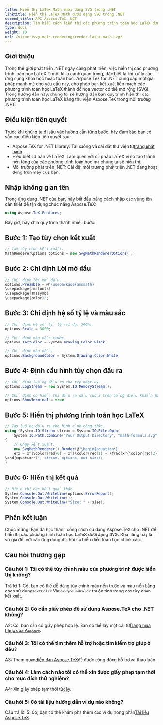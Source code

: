 ```yaml
---
title: Hiển thị LaTeX Math dưới dạng SVG trong .NET
linktitle: Hiển thị LaTeX Math dưới dạng SVG trong .NET
second_title: API Aspose.TeX .NET
description: Tìm hiểu cách hiển thị các phương trình toán học LaTeX dưới dạng SVG trong .NET bằng Aspose.TeX. Hướng dẫn từng bước với các tùy chọn có thể tùy chỉnh để biểu diễn toán học chính xác.
type: docs
weight: 10
url: /vi/net/svg-math-rendering/render-latex-math-svg/
---
```

## Giới thiệu

Trong thế giới phát triển .NET ngày càng phát triển, việc hiển thị các phương trình toán học LaTeX là một khía cạnh quan trọng, đặc biệt là khi xử lý các ứng dụng khoa học hoặc toán học. Aspose.TeX for .NET cung cấp một giải pháp mạnh mẽ cho yêu cầu này, cho phép bạn kết xuất liền mạch các phương trình toán học LaTeX thành đồ họa vector có thể mở rộng (SVG). Trong hướng dẫn này, chúng tôi sẽ hướng dẫn bạn quy trình hiển thị các phương trình toán học LaTeX bằng thư viện Aspose.TeX trong môi trường .NET.

## Điều kiện tiên quyết

Trước khi chúng ta đi sâu vào hướng dẫn từng bước, hãy đảm bảo bạn có sẵn các điều kiện tiên quyết sau:

-  Aspose.TeX for .NET Library: Tải xuống và cài đặt thư viện từ[trang phát hành](https://releases.aspose.com/tex/net/).
- Hiểu biết cơ bản về LaTeX: Làm quen với cú pháp LaTeX vì nó tạo thành nền tảng của các phương trình toán học mà chúng ta sẽ hiển thị.
- Môi trường phát triển .NET: Cài đặt môi trường phát triển .NET đang hoạt động trên máy của bạn.

## Nhập không gian tên

Trong ứng dụng .NET của bạn, hãy bắt đầu bằng cách nhập các vùng tên cần thiết để tận dụng chức năng Aspose.TeX:

```csharp
using Aspose.TeX.Features;
```

Bây giờ, hãy chia quy trình thành nhiều bước:

## Bước 1: Tạo tùy chọn kết xuất

```csharp
// Tạo tùy chọn kết xuất.
MathRendererOptions options = new SvgMathRendererOptions();
```

## Bước 2: Chỉ định Lời mở đầu

```csharp
// Chỉ định lời mở đầu.
options.Preamble = @"\usepackage{amsmath}
\usepackage{amsfonts}
\usepackage{amssymb}
\usepackage{color}";
```

## Bước 3: Chỉ định hệ số tỷ lệ và màu sắc

```csharp
// Chỉ định hệ số tỷ lệ (ví dụ: 300%).
options.Scale = 3000;

// Chỉ định màu nền trước.
options.TextColor = System.Drawing.Color.Black;

// Chỉ định màu nền.
options.BackgroundColor = System.Drawing.Color.White;
```

## Bước 4: Định cấu hình tùy chọn đầu ra

```csharp
// Chỉ định luồng đầu ra cho tệp nhật ký.
options.LogStream = new System.IO.MemoryStream();

// Chỉ định có hiển thị đầu ra đầu cuối trên bảng điều khiển hay không.
options.ShowTerminal = true;
```

## Bước 5: Hiển thị phương trình toán học LaTeX

```csharp
// Tạo luồng đầu ra cho hình ảnh công thức.
using (System.IO.Stream stream = System.IO.File.Open(
    System.IO.Path.Combine("Your Output Directory", "math-formula.svg"), System.IO.FileMode.Create))
{
    // Chạy kết xuất.
    new SvgMathRenderer().Render(@"\begin{equation*}
    e^x = x^{\color{red}0} + x^{\color{red}1} + \frac{x^{\color{red}2}}{2} + \frac{x^{\color{red}3}}{6} + \cdots = \sum_{n\geq 0} \frac{x^{\color{red}n}}{n!}
\end{equation*}", stream, options, out size);
}
```

## Bước 6: Hiển thị kết quả

```csharp
// Hiển thị các kết quả khác
System.Console.Out.WriteLine(options.ErrorReport);
System.Console.Out.WriteLine();
System.Console.Out.WriteLine("Size: " + size);
```

## Phần kết luận

Chúc mừng! Bạn đã học thành công cách sử dụng Aspose.TeX cho .NET để hiển thị các phương trình toán học LaTeX dưới dạng SVG. Khả năng này là vô giá đối với các ứng dụng đòi hỏi sự biểu diễn toán học chính xác.

## Câu hỏi thường gặp

### Câu hỏi 1: Tôi có thể tùy chỉnh màu của phương trình được hiển thị không?

 Trả lời 1: Có, bạn có thể dễ dàng tùy chỉnh màu nền trước và màu nền bằng cách sử dụng`TextColor` Và`BackgroundColor` thuộc tính trong các tùy chọn kết xuất.

### Câu hỏi 2: Có cần giấy phép để sử dụng Aspose.TeX cho .NET không?

 A2: Có, bạn cần có giấy phép hợp lệ. Bạn có thể lấy một cái từ[Trang mua hàng của Aspose](https://purchase.aspose.com/buy).

### Câu hỏi 3: Tôi có thể tìm thêm hỗ trợ hoặc tìm kiếm trợ giúp ở đâu?

 A3: Tham quan[diễn đàn Aspose.TeX](https://forum.aspose.com/c/tex/47)để được cộng đồng hỗ trợ và thảo luận.

### Câu hỏi 4: Làm cách nào tôi có thể xin được giấy phép tạm thời cho mục đích thử nghiệm?

 A4: Xin giấy phép tạm thời từ[đây](https://purchase.aspose.com/temporary-license/).

### Câu hỏi 5: Có tài liệu hướng dẫn ví dụ nào không?

 Câu trả lời 5: Có, bạn có thể khám phá thêm các ví dụ trong phần[Tài liệu Aspose.TeX](https://reference.aspose.com/tex/net/).